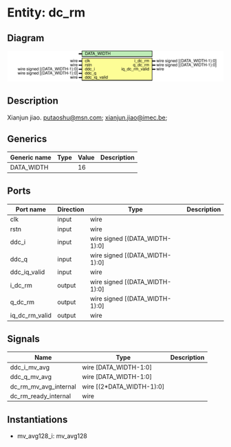 # Entity: dc_rm

## Diagram

![Diagram](dc_rm.svg "Diagram")
## Description

Xianjun jiao. putaoshu@msn.com; xianjun.jiao@imec.be;
 
## Generics

| Generic name | Type | Value | Description |
| ------------ | ---- | ----- | ----------- |
| DATA_WIDTH   |      | 16    |             |
## Ports

| Port name      | Direction | Type                           | Description |
| -------------- | --------- | ------------------------------ | ----------- |
| clk            | input     | wire                           |             |
| rstn           | input     | wire                           |             |
| ddc_i          | input     | wire signed [(DATA_WIDTH-1):0] |             |
| ddc_q          | input     | wire signed [(DATA_WIDTH-1):0] |             |
| ddc_iq_valid   | input     | wire                           |             |
| i_dc_rm        | output    | wire signed [(DATA_WIDTH-1):0] |             |
| q_dc_rm        | output    | wire signed [(DATA_WIDTH-1):0] |             |
| iq_dc_rm_valid | output    | wire                           |             |
## Signals

| Name                  | Type                      | Description |
| --------------------- | ------------------------- | ----------- |
| ddc_i_mv_avg          | wire [DATA_WIDTH-1:0]     |             |
| ddc_q_mv_avg          | wire [DATA_WIDTH-1:0]     |             |
| dc_rm_mv_avg_internal | wire [(2*DATA_WIDTH-1):0] |             |
| dc_rm_ready_internal  | wire                      |             |
## Instantiations

- mv_avg128_i: mv_avg128
